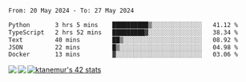 <!--START_SECTION:waka-->

```txt
From: 20 May 2024 - To: 27 May 2024

Python       3 hrs 5 mins    ██████████▒░░░░░░░░░░░░░░   41.12 %
TypeScript   2 hrs 52 mins   █████████▓░░░░░░░░░░░░░░░   38.34 %
Text         40 mins         ██▒░░░░░░░░░░░░░░░░░░░░░░   08.92 %
JSON         22 mins         █▒░░░░░░░░░░░░░░░░░░░░░░░   04.98 %
Docker       13 mins         ▓░░░░░░░░░░░░░░░░░░░░░░░░   03.06 %
```

<!--END_SECTION:waka-->
<a href="https://github.com/anuraghazra/github-readme-stats">
  <img align="left" src="https://github-readme-stats.vercel.app/api?username=Tanesan&count_private=true&show_icons=true" />
<img align="left" src="https://github-readme-stats.vercel.app/api/top-langs/?username=Tanesan" />
</a>

[![ktanemur's 42 stats](https://badge42.vercel.app/api/v2/cl1wslf6s002109l771rng2w8/stats?cursusId=21&coalitionId=62)](https://github.com/JaeSeoKim/badge42)
